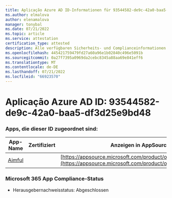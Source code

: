 ```yaml
---
title: Aplicação Azure AD ID-Informationen für 93544582-de9c-42a0-baa5-df3d25e9bd48
ms.author: elmalova
author: elenamalova
manager: tonybal
ms.date: 07/21/2022
ms.topic: article
ms.service: attestation
certification_type: attested
description: Alle verfügbaren Sicherheits- und Complianceinformationen für 93544582-de9c-42a0-baa5-df3d25e9bd48.
ms.openlocfilehash: 445421759479fd27a60a96e1b02840c496e5091b
ms.sourcegitcommit: 0a27f7395a0969da2cebc8345a88aa69e841eff6
ms.translationtype: MT
ms.contentlocale: de-DE
ms.lasthandoff: 07/21/2022
ms.locfileid: "66923570"
---
```

# <a name="azure-app-id-93544582-de9c-42a0-baa5-df3d25e9bd48"></a>Aplicação Azure AD ID: 93544582-de9c-42a0-baa5-df3d25e9bd48


### <a name="apps-associated-with-this-id"></a>Apps, die dieser ID zugeordnet sind:
| **App-Name** | **Zertifiziert** | **Anzeigen in AppSource** |
|--------------|---------------|-----------------------|
| [Aimful](../forward/WA200003698.md) |  | [https://appsource.microsoft.com/product/office/WA200003698](https://appsource.microsoft.com/product/office/WA200003698) |

### <a name="microsoft-365-app-compliance-status"></a>Microsoft 365 App Compliance-Status
- Herausgebernachweisstatus: Abgeschlossen
